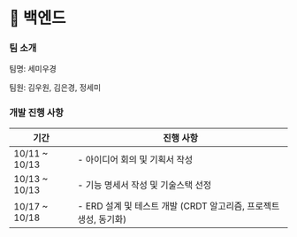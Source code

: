 # 🎈 백엔드

### 팀 소개 

팀명: 세미우경

팀원: 김우원, 김은경, 정세미

### 개발 진행 사항

| 기간            | 진행 사항                 |
|---------------|-----------------------|
| 10/11 ~ 10/13 | - 아이디어 회의 및 기획서 작성    |
| 10/13 ~ 10/13 | - 기능 명세서 작성 및 기술스택 선정 |
| 10/17 ~ 10/18 | - ERD 설계 및 테스트 개발 (CRDT 알고리즘, 프로젝트 생성, 동기화)     |